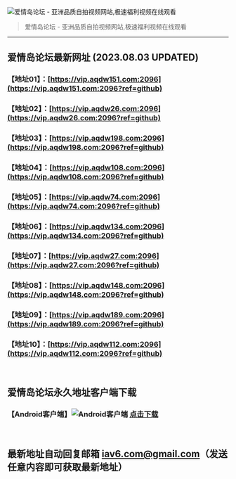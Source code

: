 ![爱情岛论坛 - 亚洲品质自拍视频网站,极速福利视频在线观看](http://ww1.sinaimg.cn/large/007drMcOgy1g5i6x3ua0xj30eg0393yo.jpg)
> 爱情岛论坛 - 亚洲品质自拍视频网站,极速福利视频在线观看

---

## 爱情岛论坛最新网址 (2023.08.03 UPDATED)
### 【地址01】：[https://vip.aqdw151.com:2096](https://vip.aqdw151.com:2096?ref=github)
### 【地址02】：[https://vip.aqdw26.com:2096](https://vip.aqdw26.com:2096?ref=github)
### 【地址03】：[https://vip.aqdw198.com:2096](https://vip.aqdw198.com:2096?ref=github)
### 【地址04】：[https://vip.aqdw108.com:2096](https://vip.aqdw108.com:2096?ref=github)
### 【地址05】：[https://vip.aqdw74.com:2096](https://vip.aqdw74.com:2096?ref=github)
### 【地址06】：[https://vip.aqdw134.com:2096](https://vip.aqdw134.com:2096?ref=github)
### 【地址07】：[https://vip.aqdw27.com:2096](https://vip.aqdw27.com:2096?ref=github)
### 【地址08】：[https://vip.aqdw148.com:2096](https://vip.aqdw148.com:2096?ref=github)
### 【地址09】：[https://vip.aqdw189.com:2096](https://vip.aqdw189.com:2096?ref=github)
### 【地址10】：[https://vip.aqdw112.com:2096](https://vip.aqdw112.com:2096?ref=github)
<br>

## 爱情岛论坛永久地址客户端下载
### 【Android客户端】![Android客户端](https://ww1.sinaimg.cn/large/007drMcOgy1fzljgv278jj300f00ia9t.jpg) [点击下载](https://app.aqdlt.app/v1/aqdlt_android_0828.apk)

<br>

## 最新地址自动回复邮箱 [iav6.com@gmail.com](mailto:iav6.com@gmail.com)（发送任意内容即可获取最新地址）
